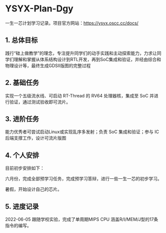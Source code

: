 # YSYX-Plan-Dgy
一生一芯计划学习记录。项目官方网站：https://ysyx.oscc.cc/docs/

## 1. 总体目标

践行“硅上做教学”的理念，专注提升同学们的动手实践和主动探索能力，力求让同学们理解和掌握从体系结构设计到RTL开发，再到SoC集成和验证，并经由综合和物理设计等，最终生成GDSII版图的完整过程

## 2. 基础任务

实现一个五级流水线、可启动 RT-Thread 的 RV64 处理器核，集成至 SoC 并进行验证，通过测试验收即可流片。

## 3. 进阶任务

能力优秀者可尝试启动Linux或实现乱序多发射；负责 SoC 集成和验证；参与 IC 后端支撑工作，设计可流片版图

## 4. 个人安排

目前初步安排如下：

六月份，完成全部预学习任务，完成预学习答辩，进行一些一生一芯的初步学习。

暑假，开始设计自己的芯片。

## 5.  进度记录

2022-06-05 跟随学校实验，完成了单周期MIPS CPU 涵盖R/I/MEM/J型的17条指令的编写。
